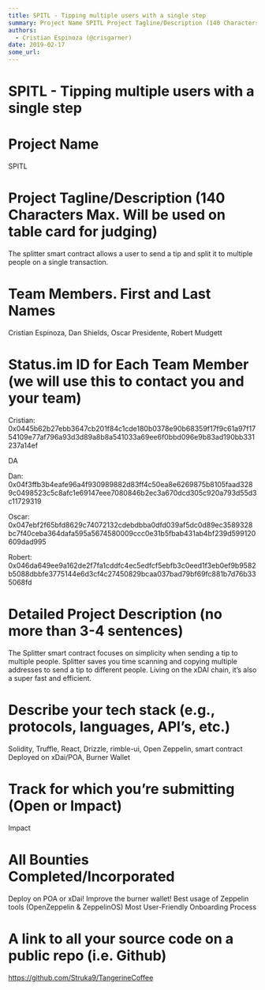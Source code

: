 ```yaml
---
title: SPITL - Tipping multiple users with a single step
summary: Project Name SPITL Project Tagline/Description (140 Characters Max. Will be used on table card for judging) The splitter smart contract allows a user to send a tip and split it to multiple people on a single transaction. Team Members. First and Last Names Cristian Espinoza, Dan Shields, Oscar Presidente, Robert Mudgett Status.im ID for Each Team Member (we will use this to contact you and your team) Cristian- 0x0445b62b27ebb3647cb201f84c1cde180b0378e90b68359f17f9c61a97f1754109e77af796a93d3d89a8b
authors:
  - Cristian Espinoza (@crisgarner)
date: 2019-02-17
some_url: 
---
```


# SPITL - Tipping multiple users with a single step

# Project Name
SPITL

# Project Tagline/Description (140 Characters Max. Will be used on table card for judging)
The splitter smart contract allows a user to send a tip and split it to multiple people on a single transaction.

# Team Members. First and Last Names
Cristian Espinoza, Dan Shields, Oscar Presidente, Robert Mudgett

# Status.im ID for Each Team Member (we will use this to contact you and your team)
Cristian: 0x0445b62b27ebb3647cb201f84c1cde180b0378e90b68359f17f9c61a97f1754109e77af796a93d3d89a8b8a541033a69ee6f0bbd096e9b83ad190bb331237a14ef

DA

Dan:
0x04f3ffb3b4eafe96a4f930989882d83ff4c50ea8e6269875b8105faad3289c0498523c5c8afc1e69147eee7080846b2ec3a670dcd305c920a793d55d3c11729319

Oscar: 0x047ebf2f65bfd8629c74072132cdebdbba0dfd039af5dc0d89ec3589328bc7f40ceba364dafa595a5674580009ccc0e31b5fbab431ab4bf239d599120609dad995

Robert:
0x046da649ee9a162de2f7fa1cddfc4ec5edfcf5ebfb3c0eed1f3eb0ef9b9582b5088dbbfe3775144e6d3cf4c27450829bcaa037bad79bf69fc881b7d76b335068fd


# Detailed Project Description (no more than 3-4 sentences)
The Splitter smart contract focuses on simplicity when sending a tip to multiple people. Splitter saves you time scanning and copying multiple addresses to send a tip to different people. Living on the xDAI chain, it’s also a super fast and efficient.

# Describe your tech stack (e.g., protocols, languages, API’s, etc.)
Solidity, Truffle, React, Drizzle, rimble-ui, Open Zeppelin, smart contract Deployed on xDai/POA, Burner Wallet

# Track for which you’re submitting (Open or Impact)
Impact

# All Bounties Completed/Incorporated
Deploy on POA or xDai!
Improve the burner wallet!
Best usage of Zeppelin tools (OpenZeppelin & ZeppelinOS)
Most User-Friendly Onboarding Process

# A link to all your source code on a public repo (i.e. Github)
https://github.com/Struka9/TangerineCoffee



